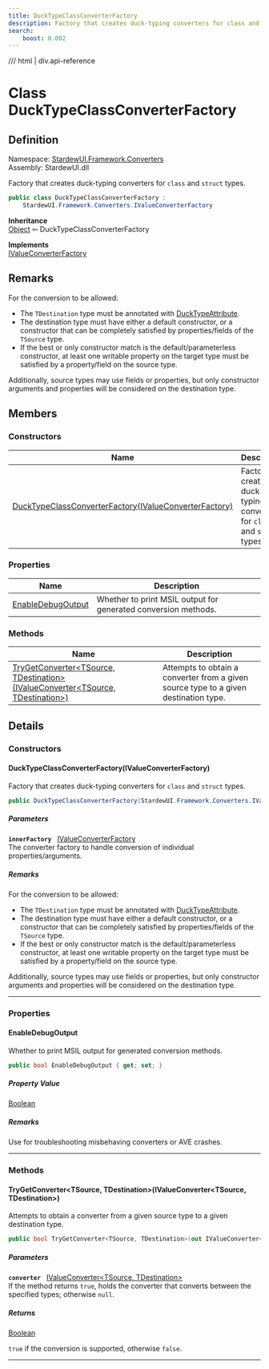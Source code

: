 ```yaml
---
title: DuckTypeClassConverterFactory
description: Factory that creates duck-typing converters for class and struct types.
search:
    boost: 0.002
---
```


<link rel="stylesheet" href="/StardewUI/stylesheets/reference.css" />

/// html | div.api-reference

# Class DuckTypeClassConverterFactory

## Definition

<div class="api-definition" markdown>

Namespace: [StardewUI.Framework.Converters](index.md)  
Assembly: StardewUI.dll  

</div>

Factory that creates duck-typing converters for `class` and `struct` types.

```cs
public class DuckTypeClassConverterFactory : 
    StardewUI.Framework.Converters.IValueConverterFactory
```

**Inheritance**  
[Object](https://learn.microsoft.com/en-us/dotnet/api/system.object) ⇦ DuckTypeClassConverterFactory

**Implements**  
[IValueConverterFactory](ivalueconverterfactory.md)

## Remarks

For the conversion to be allowed: 

  - The `TDestination` type must be annotated with [DuckTypeAttribute](../../ducktypeattribute.md).
  - The destination type must have either a default constructor, or a constructor that can be completely satisfied by properties/fields of the `TSource` type.
  - If the best or only constructor match is the default/parameterless constructor, at least one writable property on the target type must be satisfied by a property/field on the source type.

 Additionally, source types may use fields or properties, but only constructor arguments and properties will be considered on the destination type.

## Members

### Constructors

 | Name | Description |
| --- | --- |
| [DuckTypeClassConverterFactory(IValueConverterFactory)](#ducktypeclassconverterfactoryivalueconverterfactory) | Factory that creates duck-typing converters for `class` and `struct` types. | 

### Properties

 | Name | Description |
| --- | --- |
| [EnableDebugOutput](#enabledebugoutput) | Whether to print MSIL output for generated conversion methods. | 

### Methods

 | Name | Description |
| --- | --- |
| [TryGetConverter&lt;TSource, TDestination&gt;(IValueConverter&lt;TSource, TDestination&gt;)](#trygetconvertertsource-tdestinationivalueconvertertsource-tdestination) | Attempts to obtain a converter from a given source type to a given destination type. | 

## Details

### Constructors

#### DuckTypeClassConverterFactory(IValueConverterFactory)

Factory that creates duck-typing converters for `class` and `struct` types.

```cs
public DuckTypeClassConverterFactory(StardewUI.Framework.Converters.IValueConverterFactory innerFactory);
```

##### Parameters

**`innerFactory`** &nbsp; [IValueConverterFactory](ivalueconverterfactory.md)  
The converter factory to handle conversion of individual properties/arguments.

##### Remarks

For the conversion to be allowed: 

  - The `TDestination` type must be annotated with [DuckTypeAttribute](../../ducktypeattribute.md).
  - The destination type must have either a default constructor, or a constructor that can be completely satisfied by properties/fields of the `TSource` type.
  - If the best or only constructor match is the default/parameterless constructor, at least one writable property on the target type must be satisfied by a property/field on the source type.

 Additionally, source types may use fields or properties, but only constructor arguments and properties will be considered on the destination type.

-----

### Properties

#### EnableDebugOutput

Whether to print MSIL output for generated conversion methods.

```cs
public bool EnableDebugOutput { get; set; }
```

##### Property Value

[Boolean](https://learn.microsoft.com/en-us/dotnet/api/system.boolean)

##### Remarks

Use for troubleshooting misbehaving converters or AVE crashes.

-----

### Methods

#### TryGetConverter&lt;TSource, TDestination&gt;(IValueConverter&lt;TSource, TDestination&gt;)

Attempts to obtain a converter from a given source type to a given destination type.

```cs
public bool TryGetConverter<TSource, TDestination>(out IValueConverter<TSource, TDestination> converter);
```

##### Parameters

**`converter`** &nbsp; [IValueConverter&lt;TSource, TDestination&gt;](ivalueconverter-2.md)  
If the method returns `true`, holds the converter that converts between the specified types; otherwise `null`.

##### Returns

[Boolean](https://learn.microsoft.com/en-us/dotnet/api/system.boolean)

  `true` if the conversion is supported, otherwise `false`.

-----

